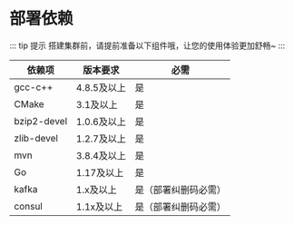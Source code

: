 # 部署依赖

::: tip 提示
搭建集群前，请提前准备以下组件哦，让您的使用体验更加舒畅~
:::

| 依赖项         | 版本要求     | 必需         |
|-------------|----------|------------|
| gcc-c++     | 4.8.5及以上 | 是          |
| CMake       | 3.1及以上   | 是          |
| bzip2-devel | 1.0.6及以上 | 是          |
| zlib-devel  | 1.2.7及以上 | 是          |
| mvn         | 3.8.4及以上 | 是          |
| Go          | 1.17及以上  | 是          |
| kafka       | 1.x及以上   | 是（部署纠删码必需） |
| consul      | 1.1x及以上  | 是（部署纠删码必需） |


